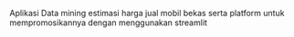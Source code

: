 Aplikasi Data mining estimasi harga jual mobil bekas serta platform untuk mempromosikannya dengan menggunakan streamlit
